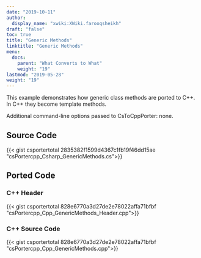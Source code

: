 ```yaml
---
date: "2019-10-11"
author:
  display_name: "xwiki:XWiki.farooqsheikh"
draft: "false"
toc: true
title: "Generic Methods"
linktitle: "Generic Methods"
menu:
  docs:
    parent: "What Converts to What"
    weight: "19"
lastmod: "2019-05-28"
weight: "19"
---
```


This example demonstrates how generic class methods are ported to C++. In C++ they become template methods.

Additional command-line options passed to CsToCppPorter: none.

## Source Code ##

{{< gist csportertotal 2835382f1599d4367c1fb19f46dd15ae "csPortercpp_Csharp_GenericMethods.cs">}}

## Ported Code ##

### C++ Header ###

{{< gist csportertotal 828e6770a3d27de2e78022affa71bfbf "csPortercpp_Cpp_GenericMethods_Header.cpp">}}

### C++ Source Code ###

{{< gist csportertotal 828e6770a3d27de2e78022affa71bfbf "csPortercpp_Cpp_GenericMethods.cpp">}}
